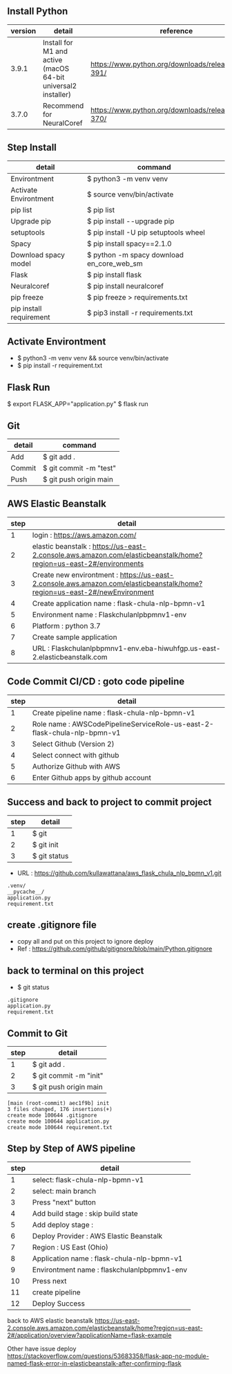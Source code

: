 ## Install Python
version | detail | reference
--- | --- | ---
3.9.1 | Install for M1 and active (macOS 64-bit universal2 installer) | https://www.python.org/downloads/release/python-391/
3.7.0 | Recommend for NeuralCoref | https://www.python.org/downloads/release/python-370/

## Step Install
detail | command
--- | ---
Environtment | $ python3 -m venv venv
Activate Environtment | $ source venv/bin/activate
pip list | $ pip list
Upgrade pip | $ pip install --upgrade pip
setuptools | $ pip install -U pip setuptools wheel
Spacy | $ pip install spacy==2.1.0
Download spacy model | $ python -m spacy download en_core_web_sm
Flask | $ pip install flask
Neuralcoref | $ pip install neuralcoref
pip freeze | $ pip freeze > requirements.txt
pip install requirement | $ pip3 install -r requirements.txt

## Activate Environtment
- $ python3 -m venv venv && source venv/bin/activate
- $ pip install -r requirement.txt

## Flask Run
$ export FLASK_APP="application.py"
$ flask run

## Git 
detail | command
--- | ---
Add | $ git add .
Commit | $ git commit -m "test"
Push | $ git push origin main

## AWS Elastic Beanstalk
step | detail
--- | ---
1 | login : https://aws.amazon.com/
2 | elastic beanstalk : https://us-east-2.console.aws.amazon.com/elasticbeanstalk/home?region=us-east-2#/environments
3 | Create new environtment : https://us-east-2.console.aws.amazon.com/elasticbeanstalk/home?region=us-east-2#/newEnvironment
4 | Create application name : flask-chula-nlp-bpmn-v1
5 | Environment name : Flaskchulanlpbpmnv1-env
6 | Platform : python 3.7
7 | Create sample application
8 | URL : Flaskchulanlpbpmnv1-env.eba-hiwuhfgp.us-east-2.elasticbeanstalk.com

## Code Commit CI/CD : goto code pipeline
step | detail
--- | ---
1 | Create pipeline name : flask-chula-nlp-bpmn-v1
2 | Role name : AWSCodePipelineServiceRole-us-east-2-flask-chula-nlp-bpmn-v1
3 | Select Github (Version 2)
4 | Select connect with github
5 | Authorize Github with AWS
6 | Enter Github apps by github account

## Success and back to project to commit project
step | detail
--- | ---
1 | $ git 
2 | $ git init
3 | $ git status
- URL : https://github.com/kullawattana/aws_flask_chula_nlp_bpmn_v1.git

```
.venv/
__pycache__/
application.py
requirement.txt
```

## create .gitignore file 
- copy all and put on this project to ignore deploy
- Ref : https://github.com/github/gitignore/blob/main/Python.gitignore

## back to terminal on this project
- $ git status

```
.gitignore
application.py
requirement.txt
```

## Commit to Git
step | detail
--- | ---
1 | $ git add .
2 | $ git commit -m "init"
3 | $ git push origin main

```
[main (root-commit) aec1f9b] init
3 files changed, 176 insertions(+)
create mode 100644 .gitignore
create mode 100644 application.py
create mode 100644 requirement.txt
```

## Step by Step of AWS pipeline
step | detail
--- | ---
1 | select: flask-chula-nlp-bpmn-v1
2 | select: main branch
3 | Press "next" button
4 | Add build stage : skip build state
5 | Add deploy stage : 
6 | Deploy Provider : AWS Elastic Beanstalk
7 | Region : US East (Ohio)
8 | Application name : flask-chula-nlp-bpmn-v1
9 | Environtment name : flaskchulanlpbpmnv1-env
10 | Press next
11 | create pipeline
12 | Deploy Success

back to AWS elastic beanstalk
https://us-east-2.console.aws.amazon.com/elasticbeanstalk/home?region=us-east-2#/application/overview?applicationName=flask-example

Other have issue deploy 
https://stackoverflow.com/questions/53683358/flask-app-no-module-named-flask-error-in-elasticbeanstalk-after-confirming-flask